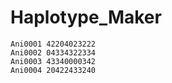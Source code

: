 # Haplotype_Maker



```
Ani0001 42204023222         
Ani0002 04334322334        
Ani0003 43340000342
Ani0004 20422433240
```
